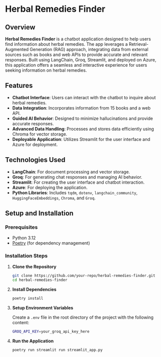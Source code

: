 # Herbal Remedies Finder

## Overview

**Herbal Remedies Finder** is a chatbot application designed to help users find information about herbal remedies. The app leverages a Retrieval-Augmented Generation (RAG) approach, integrating data from external sources such as books and web APIs to provide accurate and relevant responses. Built using LangChain, Groq, Streamlit, and deployed on Azure, this application offers a seamless and interactive experience for users seeking information on herbal remedies.

## Features

- **Chatbot Interface**: Users can interact with the chatbot to inquire about herbal remedies.
- **Data Integration**: Incorporates information from 15 books and a web API.
- **Guided AI Behavior**: Designed to minimize hallucinations and provide accurate responses.
- **Advanced Data Handling**: Processes and stores data efficiently using Chroma for vector storage.
- **Deployable Application**: Utilizes Streamlit for the user interface and Azure for deployment.

## Technologies Used

- **LangChain**: For document processing and vector storage.
- **Groq**: For generating chat responses and managing AI behavior.
- **Streamlit**: For creating the user interface and chatbot interaction.
- **Azure**: For deploying the application.
- **Python Libraries**: Includes `tqdm`, `dotenv`, `langchain_community`, `HuggingFaceEmbeddings`, `Chroma`, and `Groq`.

## Setup and Installation

### Prerequisites

- Python 3.12
- [Poetry](https://python-poetry.org/) (for dependency management)

### Installation Steps

1. **Clone the Repository**

   ```bash
   git clone https://github.com/your-repo/herbal-remedies-finder.git
   cd herbal-remedies-finder
2. **Install Dependencies**

   ```bash
   poetry install
3. **Setup Environment Variables**

    Create a `.env` file in the root directory of the project with the following content:
    ```bash
    GROQ_API_KEY=your_groq_api_key_here
4. **Run the Application**

    ```bash
    poetry run streamlit run streamlit_app.py